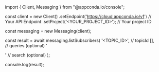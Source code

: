 import { Client, Messaging } from "@appconda.io/console";

const client = new Client()
    .setEndpoint('https://cloud.appconda.io/v1') // Your API Endpoint
    .setProject('<YOUR_PROJECT_ID>'); // Your project ID

const messaging = new Messaging(client);

const result = await messaging.listSubscribers(
    '<TOPIC_ID>', // topicId
    [], // queries (optional)
    '<SEARCH>' // search (optional)
);

console.log(result);
